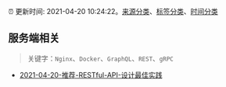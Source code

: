 :alarm_clock: 更新时间: 2021-04-20 10:24:22。[来源分类](../README.md)、[标签分类](../TAGS.md)、[时间分类](../TIMELINE.md)

## 服务端相关


> 关键字：`Nginx`、`Docker`、`GraphQL`、`REST`、`gRPC`



- [2021-04-20-推荐-RESTful-API-设计最佳实践](https://toutiao.io/k/4zqz7k1) 